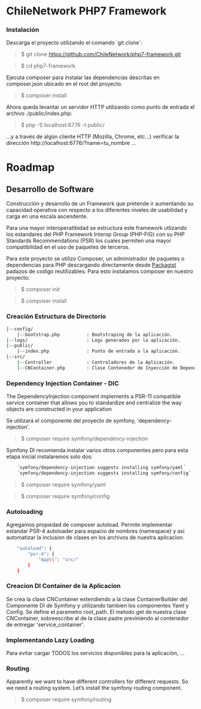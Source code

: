 # ChileNetwork PHP7 Framework 

### Instalación

Descarga el proyecto utilizando el comando ´git clone´:
> $ git clone https://github.com/ChileNetwork/php7-framework.git

> $ cd php7-framework 

Ejecuta composer para instalar las dependencias descritas en composer.json ubicado en el root del proyecto.
> $ composer install

Ahora queda levantar un servidor HTTP utilizando como punto de entrada el archivo ./public/index.php:
> $ php -S localhost:6776 -t public/

...y a través de algún cliente HTTP (Mozilla, Chrome, etc...) verificar la dirección http://localhost:6776/?name=tu_nombre ...

# Roadmap

## Desarrollo de Software

Construcción y desarrollo de un Framework que pretende ir aumentando su capacidad operativa con respecto a los diferentes niveles de usabilidad y carga en una escala ascendente.

Para una mayor interoperatibidad se estructura este framework utlizando los estandares del PHP Framework Interop Group (PHP-FIG) con su PHP Standards Recommendations (PSR) los cuales permiten una mayor compatibilidad en el uso de paquetes de terceros.

Para este proyecto se utilizo Composer, un administrador de paquetes o dependencias para PHP descargando directamente desde [Packagist](https://packagist.org/) padazos de codigo reutilizables. Para esto instalamos composer en nuestro proyecto:
> $ composer init

> $ composer install

### Creación Estructura de Directorio
```bash
|--config/
	|--bootstrap.php          : Bootstraping de la aplicación. 
|--logs/                      : Logs generados por la aplicación.
|--public/
	|--index.php              : Punto de entrada a la aplicación.
|--src/
	|--Controller             : Controladores de la Aplicación.
	|--CNContainer.php        : Clase Contenedor de Inyección de Dependencias.
```
### Dependency Injection Container - DIC
The DependencyInjection component implements a PSR-11 compatible service container that allows you to standardize and centralize the way objects are constructed in your application

Se utilizará el componente del proyecto de symfony, 'dependency-injection'.
> $ composer require symfony/dependency-injection

Symfony DI recomienda instalar varios otros componentes pero para esta etapa inicial instalaremos solo dos:
```bash
	´symfony/dependency-injection suggests installing symfony/yaml´
	´symfony/dependency-injection suggests installing symfony/config´
```
> $ composer require symfony/yaml

> $ composer require symfony/config

### Autoloading
Agregamos propiedad de composer autoload. Permite implementar estandar PSR-4 autoloader para espacio de nombres (namespace) y asi automatizar la inclusion de clases en los archivos de nuestra aplicacion.
```bash
	"autoload": {
        "psr-4": {
            "App\\": "src/"
        }
    }
```
### Creacion DI Container de la Aplicacion
Se crea la clase CNContainer extendiendo a la clase ContainerBuilder del Componente DI de Symfony y utilizando tambien los componentes Yaml y Config. Se define el parametro root_path. El metodo get de nuestra clase CNContainer, sobreescribe al de la clase padre previniendo al contenedor de entregar 'service_container'.



### Implementando Lazy Loading 
Para evitar cargar TODOS los servicios disponibles para la aplicación, ...


### Routing

Apparently we want to have different controllers for different requests. So we need a routing system. Let’s install the symfony routing component.

> $ composer require symfony/routing